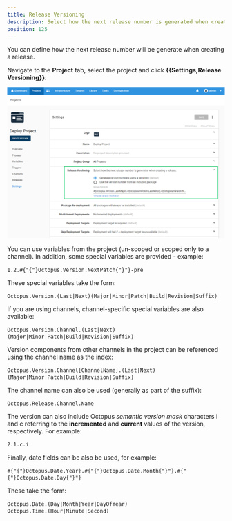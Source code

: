 ```yaml
---
title: Release Versioning
description: Select how the next release number is generated when creating a release.
position: 125
---
```

You can define how the next release number will be generate when creating a release.

Navigate to the **Project** tab, select the project and click **{{Settings,Release Versioning}}**:

![Release Versioning](images/release-versioning.png)

You can use variables from the project (un-scoped or scoped only to a channel). In addition, some special variables are provided - example:

```text
1.2.#{"{"}Octopus.Version.NextPatch{"}"}-pre
```

These special variables take the form:

```text
Octopus.Version.(Last|Next)(Major|Minor|Patch|Build|Revision|Suffix)
```

If you are using channels, channel-specific special variables are also available:

```text
Octopus.Version.Channel.(Last|Next)(Major|Minor|Patch|Build|Revision|Suffix)
```

Version components from other channels in the project can be referenced using the channel name as the index:

```text
Octopus.Version.Channel[ChannelName].(Last|Next)(Major|Minor|Patch|Build|Revision|Suffix)
```

The channel name can also be used (generally as part of the suffix):

```text
Octopus.Release.Channel.Name
```

The version can also include Octopus *semantic version mask* characters i and c referring to the **incremented** and **current** values of the version, respectively. For example:

```text
2.1.c.i
```

Finally, date fields can be also be used, for example:

```text
#{"{"}Octopus.Date.Year}.#{"{"}Octopus.Date.Month{"}"}.#{"{"}Octopus.Date.Day{"}"}
```

These take the form:

```text
Octopus.Date.(Day|Month|Year|DayOfYear)
Octopus.Time.(Hour|Minute|Second)
```
</div>
